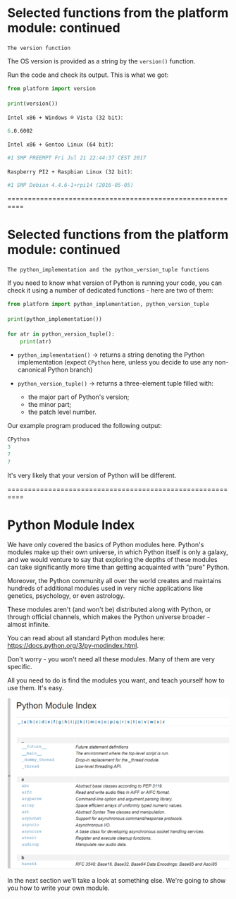 # Selected functions from the platform module: continued
`The version function`

The OS version is provided as a string by the `version()` function.

Run the code and check its output. This is what we got:
```py
from platform import version

print(version())
```

`Intel x86 + Windows ® Vista (32 bit)`:
```s
6.0.6002
```

`Intel x86 + Gentoo Linux (64 bit)`:
```s
#1 SMP PREEMPT Fri Jul 21 22:44:37 CEST 2017
```

`Raspberry PI2 + Raspbian Linux (32 bit)`:
```s
#1 SMP Debian 4.4.6-1+rpi14 (2016-05-05)
```

==========================================================
# Selected functions from the platform module: continued
`The python_implementation and the python_version_tuple functions`

If you need to know what version of Python is running your code, you can check it using a number of dedicated functions - here are two of them:
```py
from platform import python_implementation, python_version_tuple

print(python_implementation())

for atr in python_version_tuple():
    print(atr)
```
  - `python_implementation()` → returns a string denoting the Python implementation (expect `CPython` here, unless you decide to use any non-canonical Python branch)

  - `python_version_tuple()` → returns a three-element tuple filled with:
    - the major part of Python's version;
    - the minor part;
    - the patch level number.

Our example program produced the following output:
```s
CPython
3
7
7
```

It's very likely that your version of Python will be different.

==========================================================
# Python Module Index
We have only covered the basics of Python modules here. Python's modules make up their own universe, in which Python itself is only a galaxy, and we would venture to say that exploring the depths of these modules can take significantly more time than getting acquainted with "pure" Python.

Moreover, the Python community all over the world creates and maintains hundreds of additional modules used in very niche applications like genetics, psychology, or even astrology.

These modules aren't (and won't be) distributed along with Python, or through official channels, which makes the Python universe broader - almost infinite.

You can read about all standard Python modules here: https://docs.python.org/3/py-modindex.html.

Don't worry - you won't need all these modules. Many of them are very specific.

All you need to do is find the modules you want, and teach yourself how to use them. It's easy.

<img src="img/modul-index.png">

In the next section we'll take a look at something else. We're going to show you how to write your own module.
